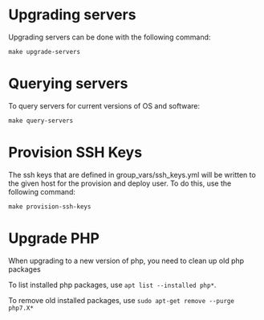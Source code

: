 
Upgrading servers
=================

Upgrading servers can be done with the following command:

```
make upgrade-servers
```


Querying servers
================

To query servers for current versions of OS and software:

```
make query-servers
```


Provision SSH Keys
==================

The ssh keys that are defined in group_vars/ssh_keys.yml will be written to the given host for the provision and deploy user.
To do this, use the following command:
```
make provision-ssh-keys
```


Upgrade PHP
===========

When upgrading to a new version of php, you need to clean up old php packages

To list installed php packages, use `apt list --installed php*`.

To remove old installed packages, use `sudo apt-get remove --purge php7.X*`
